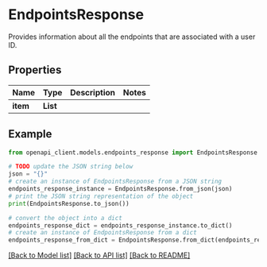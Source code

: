 # EndpointsResponse

Provides information about all the endpoints that are associated with a user ID.

## Properties

Name | Type | Description | Notes
------------ | ------------- | ------------- | -------------
**item** | **List** |  | 

## Example

```python
from openapi_client.models.endpoints_response import EndpointsResponse

# TODO update the JSON string below
json = "{}"
# create an instance of EndpointsResponse from a JSON string
endpoints_response_instance = EndpointsResponse.from_json(json)
# print the JSON string representation of the object
print(EndpointsResponse.to_json())

# convert the object into a dict
endpoints_response_dict = endpoints_response_instance.to_dict()
# create an instance of EndpointsResponse from a dict
endpoints_response_from_dict = EndpointsResponse.from_dict(endpoints_response_dict)
```
[[Back to Model list]](../README.md#documentation-for-models) [[Back to API list]](../README.md#documentation-for-api-endpoints) [[Back to README]](../README.md)


